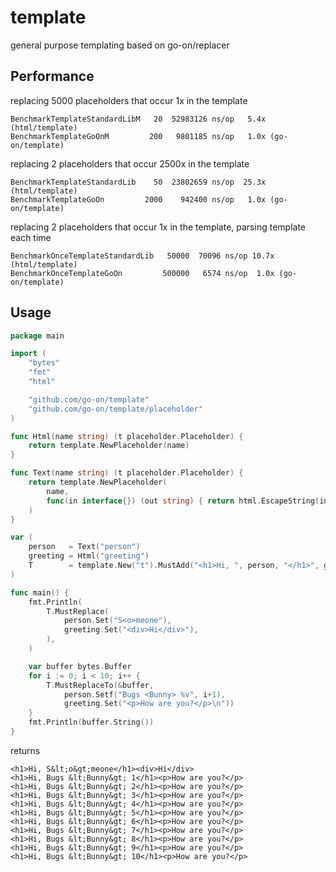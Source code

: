 template
========

general purpose templating based on go-on/replacer

Performance
-----------

replacing 5000 placeholders that occur 1x in the template

    BenchmarkTemplateStandardLibM   20  52983126 ns/op   5.4x (html/template)
    BenchmarkTemplateGoOnM         200   9801185 ns/op   1.0x (go-on/template)

replacing 2 placeholders that occur 2500x in the template

    BenchmarkTemplateStandardLib    50  23802659 ns/op  25.3x (html/template)
    BenchmarkTemplateGoOn         2000    942400 ns/op   1.0x (go-on/template)

replacing 2 placeholders that occur 1x in the template, parsing template each time

    BenchmarkOnceTemplateStandardLib   50000  70096 ns/op 10.7x (html/template)
    BenchmarkOnceTemplateGoOn         500000   6574 ns/op  1.0x (go-on/template)

Usage
-----

```go
package main

import (
    "bytes"
    "fmt"
    "html"

    "github.com/go-on/template"
    "github.com/go-on/template/placeholder"
)

func Html(name string) (t placeholder.Placeholder) {
    return template.NewPlaceholder(name)
}

func Text(name string) (t placeholder.Placeholder) {
    return template.NewPlaceholder(
        name,
        func(in interface{}) (out string) { return html.EscapeString(in.(string)) },
    )
}

var (
    person   = Text("person")
    greeting = Html("greeting")
    T        = template.New("t").MustAdd("<h1>Hi, ", person, "</h1>", greeting).Parse()
)

func main() {
    fmt.Println(
        T.MustReplace(
            person.Set("S<o>meone"),
            greeting.Set("<div>Hi</div>"),
        ),
    )

    var buffer bytes.Buffer
    for i := 0; i < 10; i++ {
        T.MustReplaceTo(&buffer,
            person.Setf("Bugs <Bunny> %v", i+1),
            greeting.Set("<p>How are you?</p>\n"))
    }
    fmt.Println(buffer.String())
}
```

returns

```
<h1>Hi, S&lt;o&gt;meone</h1><div>Hi</div>
<h1>Hi, Bugs &lt;Bunny&gt; 1</h1><p>How are you?</p>
<h1>Hi, Bugs &lt;Bunny&gt; 2</h1><p>How are you?</p>
<h1>Hi, Bugs &lt;Bunny&gt; 3</h1><p>How are you?</p>
<h1>Hi, Bugs &lt;Bunny&gt; 4</h1><p>How are you?</p>
<h1>Hi, Bugs &lt;Bunny&gt; 5</h1><p>How are you?</p>
<h1>Hi, Bugs &lt;Bunny&gt; 6</h1><p>How are you?</p>
<h1>Hi, Bugs &lt;Bunny&gt; 7</h1><p>How are you?</p>
<h1>Hi, Bugs &lt;Bunny&gt; 8</h1><p>How are you?</p>
<h1>Hi, Bugs &lt;Bunny&gt; 9</h1><p>How are you?</p>
<h1>Hi, Bugs &lt;Bunny&gt; 10</h1><p>How are you?</p>
```